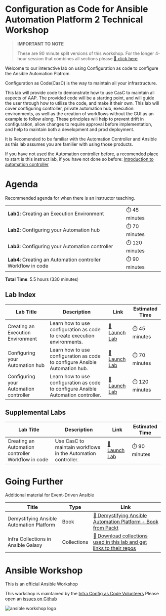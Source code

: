 # Configuration as Code for Ansible Automation Platform 2 Technical Workshop

> **IMPORTANT TO NOTE** 
> 
> These are 90 minute split versions of this workshop.  For the longer 4-hour session that combines all sections please [🔬 click here](aapcasc-4.md)
>


Welcome to our interactive lab on using Configuration as code to configure the Ansible Automation Platrom.

Configuration as Code(CasC) is the way to maintain all your infrastructure.

This lab will provide code to demonstrate how to use CasC to maintain all aspects of AAP. The provided code will be a starting point, and will guide the user through how to utilize the code, and make it their own. This lab will cover configuring controller, private automation hub, execution environments, as well as the creation of workflows without the GUI as an example to follow along. These principles will help to prevent drift in configuration, allow changes to require approval before implementation, and help to maintain both a development and prod deployment.

It is Recomended to be familiar with the Automation Controller and Ansible as this lab assumes you are familier with using those products.

If you have not used the Automation controller before, a recomended place to start is this instruct lab, if you have not done so before:
[Introduction to automation controller](https://play.instruqt.com/embed/redhat/tracks/controller-101?token=em_mUfT4xw1TXybXnBr&show_challenges=true)

# Agenda

Recommended agenda for when there is an instructor teaching.

<table>
<tbody>
<tr>
<td><b>Lab1</b>: Creating an Execution Environment</td>
<td>⏱️ 45 minutes</td>
</tr>
<tr>
<td><b>Lab2</b>: Configuring your Automation hub</td>
<td>⏱️ 70 minutes</td>
</tr>
<tr>
<td><b>Lab3</b>: Configuring your Automation controller</td>
<td>⏱️ 120 minutes</td>
</tr>
<tr>
<td><b>Lab4</b>: Creating an Automation controller Workflow in code</td>
<td>⏱️ 90 minutes</td>
</tr>
</tbody>
</table>

**Total Time**: 5.5 hours (330 minutes)

## Lab Index

<table>
<thead>
<tr>
<th>Lab Title</th>
<th>Description</th>
<th>Link</th>
<th>Estimated Time</th>
</tr>
</thead>
<tbody>
<tr>
<td>Creating an Execution Environment</td>
<td>Learn how to use configuration as code to create execution environments.</td>
<td><a target="_new" href="https://play.instruqt.com/embed/redhat/tracks/wip-creating-execution-environments-in-code?token=em_FOMggxn91ZFVO0He&show_challenges=true
">🚀 Launch Lab</a></td>
<td>⏱️ 45 minutes</td>
</tr>
<tr>
<td>Configuring your Automation hub</td>
<td>Learn how to use configuration as code to configure Ansible Automation hub.</td>
<td><a target="_new" href="https://play.instruqt.com/embed/redhat/tracks/wip-config-as-code-automation-hub?token=em_Olr_et9k9qLGCA1P&show_challenges=true">🚀 Launch Lab</a></td>
<td>⏱️ 70 minutes</td>
</tr>
<tr>
<td>Configuring your Automation controller</td>
<td>Learn how to use configuration as code to configure Ansible Automation controller.</td>
<td><a target="_new" href="https://play.instruqt.com/embed/redhat/tracks/wip-config-as-code-automation-controller?token=em_PAJzYfZEFcGlg4Zg&show_challenges=true">🚀 Launch Lab</a></td>
<td>⏱️ 120 minutes</td>
</tr>
</tbody>
</table>

## Supplemental Labs

<table>
<thead>
<tr>
<th>Lab Title</th>
<th>Description</th>
<th>Link</th>
<th>Estimated Time</th>
</tr>
</thead>
<tbody>
<tr>
<td>Creating an Automation controller Workflow in code</td>
<td>Use CasC to maintain workflows in the Automation controller.</td>
<td><a target="_new" href="https://play.instruqt.com/embed/redhat/tracks/wip-config-as-code-automation-controller-workflows?token=em_zRdM5Hs4Tb-wum9e&show_challenges=true">🚀 Launch Lab</a></td>
<td>⏱️ 90 minutes</td>
</tr>
</tbody>
</table>

# Going Further

Additional material for Event-Driven Ansible

<table>
<thead>
<tr>
<th>Title</th>
<th>Type</th>
<th>Link</th>
</tr>
</thead>
<tbody>
<tr>
<td>Demystifying Ansible Automation Platform</td>
<td>Book</td>
<td><a target="_new" href="https://www.packtpub.com/product/demystifying-ansible-automation-platform/9781803244884">📖 Demystifying Ansible Automation Platform - Book from Packt</a></td>
</tr>
<tr>
<td>Infra Collections in Ansible Galaxy</td>
<td>Collections</td>
<td><a targete="_new" href="https://galaxy.ansible.com/ui/namespaces/infra/">📒 Download collections used in this lab and get links to their repos</a></td>
</tr>
</tbody>
</table>

# Ansible Workshop

This is an official Ansible Workshop

This workshop is maintained by the [Infra Config as Code Volunteers](https://forum.ansible.com/tag/infra-config-as-code)
Please open an [issues on Github](https://github.com/ansible/instruqt/issues/new?title=New+eda+workshop+issue&body=)


![ansible workshop logo](https://github.com/ansible/workshops/blob/devel/images/Ansible-Workshop-Logo.png?raw=true)
